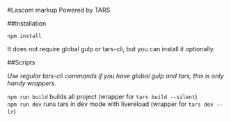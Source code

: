#Lascom markup
Powered by TARS

##Installation

`npm install`

It does not require global gulp or tars-cli, but you can install it optionally.

##Scripts

_Use regular tars-cli commands if you have global gulp and tars, this is only handy wrappers._

`npm run build` builds all project (wrapper for `tars build --silent`)   
`npm run dev` runs tars in dev mode with livereload (wrapper for `tars dev --lr`)     
